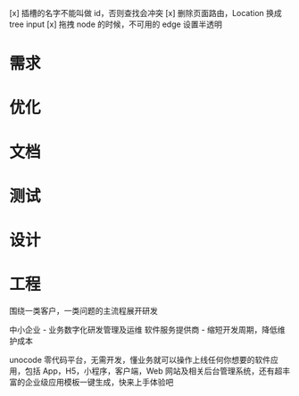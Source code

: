 [x] 插槽的名字不能叫做 id，否则查找会冲突
[x] 删除页面路由，Location 换成 tree input
[x] 拖拽 node 的时候，不可用的 edge 设置半透明

# 需求

# 优化

# 文档

# 测试

# 设计

# 工程


围绕一类客户，一类问题的主流程展开研发

中小企业 - 业务数字化研发管理及运维
软件服务提供商 - 缩短开发周期，降低维护成本

unocode 零代码平台，无需开发，懂业务就可以操作上线任何你想要的软件应用，包括 App，H5，小程序，客户端，Web 网站及相关后台管理系统，还有超丰富的企业级应用模板一键生成，快来上手体验吧